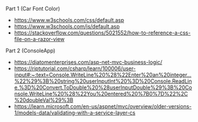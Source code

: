 Part 1 (Car Font Color)
* https://www.w3schools.com/css/default.asp
* https://www.w3schools.com/js/default.asp
* https://stackoverflow.com/questions/5021552/how-to-reference-a-css-file-on-a-razor-view

Part 2 (ConsoleApp)
* https://diatomenterprises.com/asp-net-mvc-business-logic/
* https://riptutorial.com/csharp/learn/100006/user-input#:~:text=Console.WriteLine%20%28%22Enter%20an%20integer...%22%29%3B%20string%20userInputInt%20%3D%20Console.ReadLine,%3D%20Convert.ToDouble%20%28userInputDouble%29%3B%20Console.WriteLine%20%28%22You%20entered%20%7B0%7D%22%2C%20doubleVal%29%3B
* https://learn.microsoft.com/en-us/aspnet/mvc/overview/older-versions-1/models-data/validating-with-a-service-layer-cs
